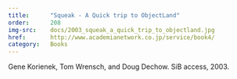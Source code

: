 ```yaml
---
title:      "Squeak - A Quick trip to ObjectLand"
order:      208
img-src:    docs/2003_squeak_a_quick_trip_to_objectland.jpg
href:       http://www.academianetwork.co.jp/service/book4/
category:   Books
---
```

Gene Korienek, Tom Wrensch, and Doug Dechow. SiB access, 2003.
